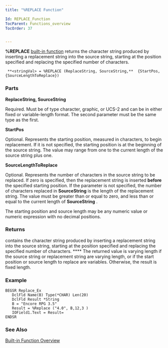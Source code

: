 ```yaml
---
title: "%REPLACE Function"

Id: REPLACE_Function
TocParent: Functions_overview
TocOrder: 37


---
```


**%REPLACE** [built-in function](Functions_overview.html) returns the character string produced by inserting a replacement string into the source string, starting at the position specified and replacing the specified number of characters. 

```
 **<stringVal> = %REPLACE (ReplaceString, SourceString,**  {StartPos, {SourceLengthToReplace})
```

### Parts

**ReplaceString, SourceString** 

Required. Must be of type character, graphic, or UCS-2 and can be in either fixed or variable-length format. The second parameter must be the same type as the first.


**StartPos** 

Optional. Represents the starting position, measured in characters, to begin replacement. If it is not specified, the starting position is at the beginning of the source string. The value may range from one to the current length of the source string plus one.


**SourceLengthToReplace** 

Optional. Represents the number of characters in the source string to be replaced. If zero is specified, then the replacement string is inserted **before** the specified starting position. If the parameter is not specified, the number of characters replaced in **SourceString** is the length of the replacement string. The value must be greater than or equal to zero, and less than or equal to the current length of **SourceString** . 

The starting position and source length may be any numeric value or numeric expression with no decimal positions.


### Returns
**<stringVal>** contains the character string produced by inserting a replacement string into the source string, starting at the position specified and replacing the specified number of characters. **** The returned value is varying length if the source string or replacement string are varying length, or if the start position or source length to replace are variables. Otherwise, the result is fixed length. 

### Example

```
BEGSR Replace_Ex
   DclFld Name(B) Type(*CHAR) Len(20)
   DclFld Result *String
   B = "Encore RPG 3.5"
   Result = %Replace ("4.0", B,12,3 )
   IOField1.Text = Result=
ENDSR
```

### See Also
[Built-in Function Overview](Functions_overview.html) 
